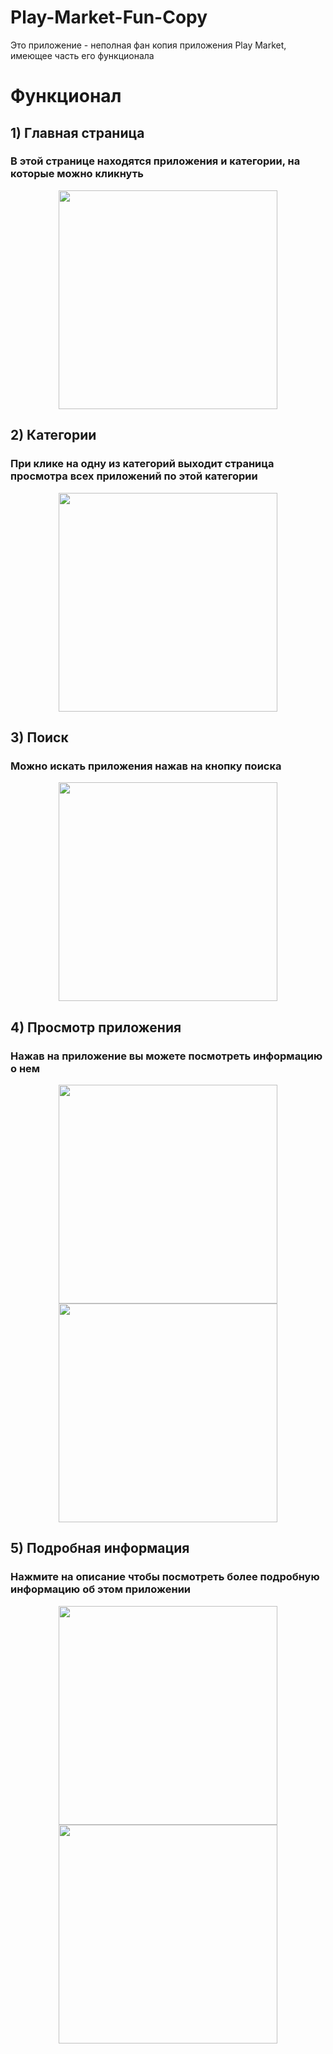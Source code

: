 # Play-Market-Fun-Copy
Это приложение - неполная фан копия приложения Play Market, имеющее часть его функционала

# Функционал
## 1) Главная страница
### В этой странице находятся приложения и категории, на которые можно кликнуть
<p align="center">
  <img src="https://github.com/XcenaX/Play-Market-Fun-Copy/blob/master/images/image1.jpg" width="350">
</p>

## 2) Категории
### При клике на одну из категорий выходит страница просмотра всех приложений по этой категории
<p align="center">
  <img src="https://github.com/XcenaX/Play-Market-Fun-Copy/blob/master/images/image6.jpg" width="350">
</p>

## 3) Поиск
### Можно искать приложения нажав на кнопку поиска
<p align="center">
  <img src="https://github.com/XcenaX/Play-Market-Fun-Copy/blob/master/images/image2.jpg" width="350">
</p>

## 4) Просмотр приложения
### Нажав на приложение вы можете посмотреть информацию о нем
<p align="center">
  <img src="https://github.com/XcenaX/Play-Market-Fun-Copy/blob/master/images/image3.jpg" width="350">
  <img src="https://github.com/XcenaX/Play-Market-Fun-Copy/blob/master/images/image4.jpg" width="350">
</p>

## 5) Подробная информация
### Нажмите на описание чтобы посмотреть более подробную информацию об этом приложении
<p align="center">
  <img src="https://github.com/XcenaX/Play-Market-Fun-Copy/blob/master/images/image5.jpg" width="350">
  <img src="https://github.com/XcenaX/Play-Market-Fun-Copy/blob/master/images/image7.jpg" width="350">
</p>

